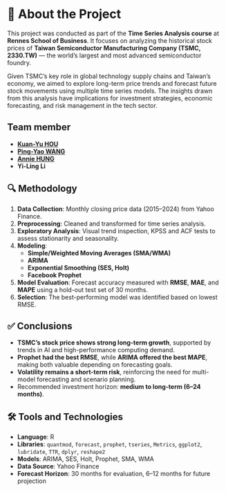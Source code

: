 # 📌 About the Project 
This project was conducted as part of the **Time Series Analysis course** at **Rennes School of Business**. It focuses on analyzing the historical stock prices of **Taiwan Semiconductor Manufacturing Company (TSMC, 2330.TW)** — the world’s largest and most advanced semiconductor foundry.

Given TSMC’s key role in global technology supply chains and Taiwan’s economy, we aimed to explore long-term price trends and forecast future stock movements using multiple time series models. The insights drawn from this analysis have implications for investment strategies, economic forecasting, and risk management in the tech sector.

## Team member
*   **[Kuan-Yu HOU](https://github.com/DoreenHou)**
*   **[Ping-Yao WANG](https://github.com/Clementtnk)**
*   **[Annie HUNG](https://github.com/RUEI-CHIEH)**
*   **Yi-Ling Li**

## 🔍 Methodology

1. **Data Collection**: Monthly closing price data (2015–2024) from Yahoo Finance.
2. **Preprocessing**: Cleaned and transformed for time series analysis.
3. **Exploratory Analysis**: Visual trend inspection, KPSS and ACF tests to assess stationarity and seasonality.
4. **Modeling**:
   - **Simple/Weighted Moving Averages (SMA/WMA)**
   - **ARIMA**
   - **Exponential Smoothing (SES, Holt)**
   - **Facebook Prophet**
5. **Model Evaluation**: Forecast accuracy measured with **RMSE**, **MAE**, and **MAPE** using a hold-out test set of 30 months.
6. **Selection**: The best-performing model was identified based on lowest RMSE.


## ✅ Conclusions

- **TSMC’s stock price shows strong long-term growth**, supported by trends in AI and high-performance computing demand.
- **Prophet had the best RMSE**, while **ARIMA offered the best MAPE**, making both valuable depending on forecasting goals.
- **Volatility remains a short-term risk**, reinforcing the need for multi-model forecasting and scenario planning.
- Recommended investment horizon: **medium to long-term (6–24 months)**.


## 🛠️ Tools and Technologies

- **Language**: R
- **Libraries**: `quantmod`, `forecast`, `prophet`, `tseries`, `Metrics`, `ggplot2`, `lubridate`, `TTR`, `dplyr`, `reshape2`
- **Models**: ARIMA, SES, Holt, Prophet, SMA, WMA
- **Data Source**: Yahoo Finance
- **Forecast Horizon**: 30 months for evaluation, 6–12 months for future projection


